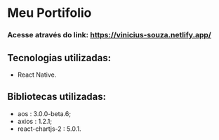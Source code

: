 # Meu Portifolio
### Acesse através do link: https://vinicius-souza.netlify.app/

## Tecnologias utilizadas:
 - React Native.

## Bibliotecas utilizadas:
 - aos : 3.0.0-beta.6;
 - axios : 1.2.1;
 - react-chartjs-2 : 5.0.1.


